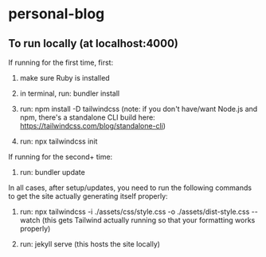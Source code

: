 # personal-blog

## To run locally (at localhost:4000)

If running for the first time, first:

1. make sure Ruby is installed

2. in terminal, run: bundler install

3. run: npm install -D tailwindcss (note: if you don't have/want Node.js and npm, there's a standalone CLI build here: <https://tailwindcss.com/blog/standalone-cli>)

4. run: npx tailwindcss init

If running for the second+ time:

1. run: bundler update

In all cases, after setup/updates, you need to run the following commands to get the site actually generating itself properly:

1. run: npx tailwindcss -i ./assets/css/style.css -o ./assets/dist-style.css --watch (this gets Tailwind actually running so that your formatting works properly)

2. run: jekyll serve (this hosts the site locally)
